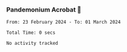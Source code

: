 ### Pandemonium Acrobat 🤸

<!--START_SECTION:waka-->

```all_time
From: 23 February 2024 - To: 01 March 2024

Total Time: 0 secs

No activity tracked
```

<!--END_SECTION:waka-->
